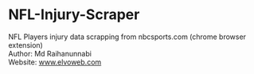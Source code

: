 # NFL-Injury-Scraper
NFL Players injury data scrapping from nbcsports.com (chrome browser extension)
<br>
Author: Md Raihanunnabi
<br>
Website: www.elvoweb.com
